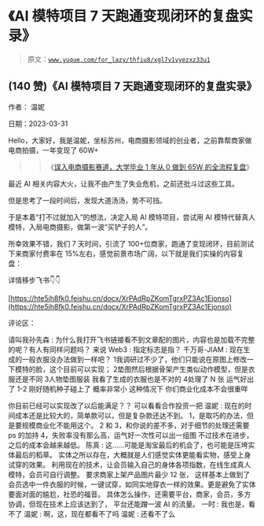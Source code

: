 # 《AI 模特项目 7 天跑通变现闭环的复盘实录》

> 原文：[`www.yuque.com/for_lazy/thfiu8/xgl7v1vyezxz33u1`](https://www.yuque.com/for_lazy/thfiu8/xgl7v1vyezxz33u1)



## (140 赞)《AI 模特项目 7 天跑通变现闭环的复盘实录》 

作者： 温妮 

日期：2023-03-31 

Hello，大家好，我是温妮，坐标苏州，电商摄影领域的创业者，之前靠帮商家做电商拍摄，一年变现了 60W+ 

>>《[误入电商摄影赛道，大学毕业 1 年从 0 做到 65W 的全流程复盘](https://t.zsxq.com/0cxPQmGsX)》 

最近 AI 相关内容大火，让我不由产生了失业危机，之前还批斗过这些工具。 

但是思考了一段时间后，发现大道汤汤，势不可挡。 

于是本着“打不过就加入”的想法，决定入局 AI 模特项目，尝试用 AI 模特代替真人模特，入局电商摄影，做第一波“买铲子的人”。 

所幸效果不错，我们 7 天时间，引流了 100+位商家，跑通了变现闭环，目前测试下来商家付费率在 15%左右，感觉前景市场广阔，以下就是我们实操的内容复盘： 

详情移步飞书👇👇 

[https://hte5jh8fk0.feishu.cn/docx/XrPAdRpZKomTgrxPZ3Ac1Ejonso](https://hte5jh8fk0.feishu.cn/docx/XrPAdRpZKomTgrxPZ3Ac1Ejonso) 

评论区： 

请叫我孙先森 : 为什么我打开飞书链接看不到文章配的图片，内容也是加载不完整的呢？有人有同样问题吗？ 来说 Web3 : 指定标志是指？ 千万哥-JIAM : 现在生成的一般衣服没办法做到一样吧？ <ne-oli><ne-oli-i>1</ne-oli-i><ne-oli-c class="ne-oli-content" id="ubf80bd27" data-lake-id="ubf80bd27">我调研过不少了，他们只能说在原图上修改一下模特的脸，这个目前可以实现；</ne-oli-c></ne-oli> <ne-oli><ne-oli-i>2</ne-oli-i><ne-oli-c class="ne-oli-content" id="ufd1f35ee" data-lake-id="ufd1f35ee">垫图然后根据骨架产生类似动作模型，但是衣服还是不同</ne-oli-c></ne-oli> <ne-oli><ne-oli-i>3</ne-oli-i><ne-oli-c class="ne-oli-content" id="u73f10224" data-lake-id="u73f10224">人物垫图服装 我看了生成的衣服也是不对的</ne-oli-c></ne-oli> <ne-oli><ne-oli-i>4</ne-oli-i><ne-oli-c class="ne-oli-content" id="u7958f5f4" data-lake-id="u7958f5f4">处理了 N 张 运气好出了 1-2 刚好随机种子碰上了 概率非常小 这种情况下 你们商业化成本不会很重咩</ne-oli-c></ne-oli> 

你目前已经可以实现改了以后能满足？？ 可以看看合作投资一把 温妮 : 现在的时间成本还是比较大的，简单款可以，但是复杂款还达不到。 1，是取巧的办法，但是要规模商业化不能用这个。 2 和 3，和你说的差不多，对于细节的处理还需要 ps 的加持 4，失败率没有那么高，运气好一次性可以出一组图 不过技术在进步，之后的成本会越来越低。 陈真 : 这……可能是淘宝最后的机会了，也可能是压垮实体最后的稻草。 实体之所以存在，大概就是人们感觉实体更能看实物，感受上身试穿的效果。 利用现在的技术，让会员输入自己的身体各项指数，在线生成真人模特，会员可自行调整。 要求商家上架产品图片最少 12 张， 这样基本上做到了会员选中一件衣服的时候，一键试穿，如同实地穿衣一样的效果。更是避免了实体要面对面的尴尬，社恐的福音。 具体怎么操作，还需要平台，商家，会员，多方协调，但现在技术上应该达到了， 平台还能蹭一波 AI 的流量。 一时 : 我也是，看不了 温妮 : 啊，这，现在都看不了吗 温妮 : 还看不了么